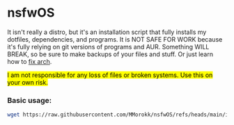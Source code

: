 # nsfwOS

It isn't really a distro, but it's an installation script that fully installs my dotfiles, dependencies, and programs. It is NOT SAFE FOR WORK because it's fully relying on git versions of programs and AUR.  Something WILL BREAK, so be sure to make backups of your files and stuff. Or just learn how to [fix arch](https://wiki.archlinux.org/title/Main_page).



<mark>I am not responsible for any loss of files or broken systems. Use this on your own risk.</mark>

### **Basic usage:**

```bash
wget https://raw.githubusercontent.com/MMorokk/nsfwOS/refs/heads/main/install.sh | bash
```
